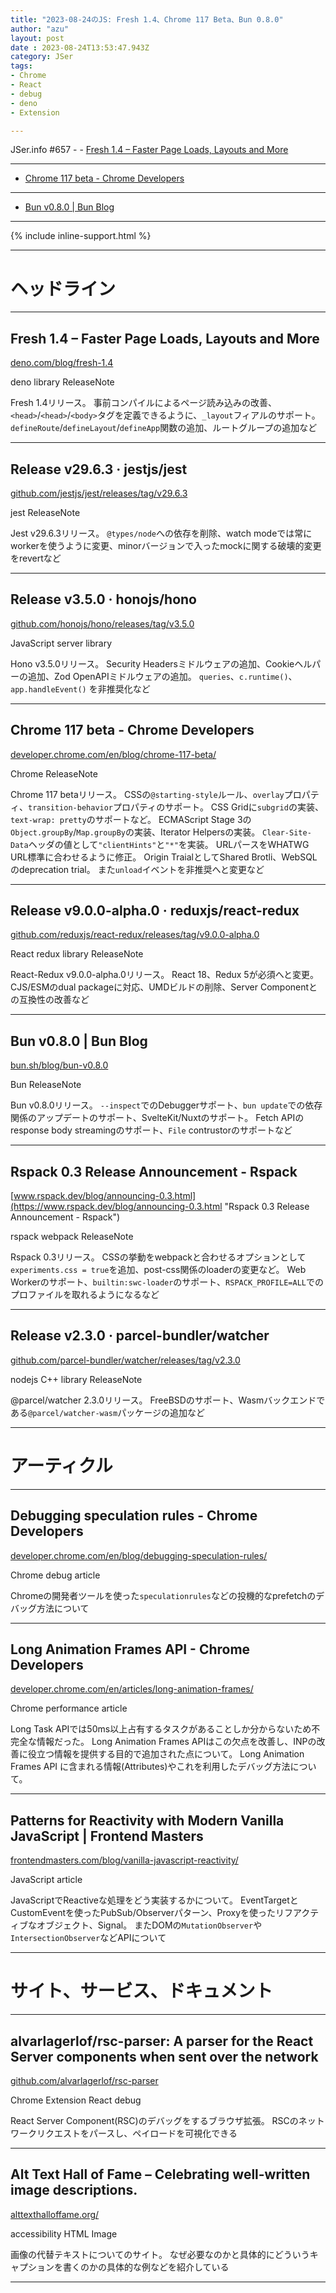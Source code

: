 ```yaml
---
title: "2023-08-24のJS: Fresh 1.4、Chrome 117 Beta、Bun 0.8.0"
author: "azu"
layout: post
date : 2023-08-24T13:53:47.943Z
category: JSer
tags:
- Chrome
- React
- debug
- deno
- Extension

---
```


JSer.info #657 - - [Fresh 1.4 – Faster Page Loads, Layouts and More](https://deno.com/blog/fresh-1.4)

---

- [Chrome 117 beta - Chrome Developers](https://developer.chrome.com/en/blog/chrome-117-beta/)

---

- [Bun v0.8.0 | Bun Blog](https://bun.sh/blog/bun-v0.8.0)


----

{% include inline-support.html %}

----

<h1 class="site-genre">ヘッドライン</h1>

----

## Fresh 1.4 – Faster Page Loads, Layouts and More
[deno.com/blog/fresh-1.4](https://deno.com/blog/fresh-1.4 "Fresh 1.4 – Faster Page Loads, Layouts and More")
<p class="jser-tags jser-tag-icon"><span class="jser-tag">deno</span> <span class="jser-tag">library</span> <span class="jser-tag">ReleaseNote</span></p>

Fresh 1.4リリース。
事前コンパイルによるページ読み込みの改善、`<head>`/`<head>`/`<body>`タグを定義できるように、`_layout`フィアルのサポート。
`defineRoute`/`defineLayout`/`defineApp`関数の追加、ルートグループの追加など


----

## Release v29.6.3 · jestjs/jest
[github.com/jestjs/jest/releases/tag/v29.6.3](https://github.com/jestjs/jest/releases/tag/v29.6.3 "Release v29.6.3 · jestjs/jest")
<p class="jser-tags jser-tag-icon"><span class="jser-tag">jest</span> <span class="jser-tag">ReleaseNote</span></p>

Jest v29.6.3リリース。
`@types/node`への依存を削除、watch modeでは常にworkerを使うように変更、minorバージョンで入ったmockに関する破壊的変更をrevertなど


----

## Release v3.5.0 · honojs/hono
[github.com/honojs/hono/releases/tag/v3.5.0](https://github.com/honojs/hono/releases/tag/v3.5.0 "Release v3.5.0 · honojs/hono")
<p class="jser-tags jser-tag-icon"><span class="jser-tag">JavaScript</span> <span class="jser-tag">server</span> <span class="jser-tag">library</span></p>

Hono v3.5.0リリース。
Security Headersミドルウェアの追加、Cookieヘルパーの追加、Zod OpenAPIミドルウェアの追加。
`queries`、`c.runtime()`、`app.handleEvent()` を非推奨化など


----

## Chrome 117 beta - Chrome Developers
[developer.chrome.com/en/blog/chrome-117-beta/](https://developer.chrome.com/en/blog/chrome-117-beta/ "Chrome 117 beta - Chrome Developers")
<p class="jser-tags jser-tag-icon"><span class="jser-tag">Chrome</span> <span class="jser-tag">ReleaseNote</span></p>

Chrome 117 betaリリース。
CSSの`@starting-style`ルール、`overlay`プロパティ、`transition-behavior`プロパティのサポート。
CSS Gridに`subgrid`の実装、`text-wrap: pretty`のサポートなど。
ECMAScript Stage 3の`Object.groupBy`/`Map.groupBy`の実装、Iterator Helpersの実装。
`Clear-Site-Data`ヘッダの値として`"clientHints"`と`"*"`を実装。
URLパースをWHATWG URL標準に合わせるように修正。
Origin TraialとしてShared Brotli、WebSQLのdeprecation trial。
また`unload`イベントを非推奨へと変更など


----

## Release v9.0.0-alpha.0 · reduxjs/react-redux
[github.com/reduxjs/react-redux/releases/tag/v9.0.0-alpha.0](https://github.com/reduxjs/react-redux/releases/tag/v9.0.0-alpha.0 "Release v9.0.0-alpha.0 · reduxjs/react-redux")
<p class="jser-tags jser-tag-icon"><span class="jser-tag">React</span> <span class="jser-tag">redux</span> <span class="jser-tag">library</span> <span class="jser-tag">ReleaseNote</span></p>

React-Redux v9.0.0-alpha.0リリース。
React 18、Redux 5が必須へと変更。
CJS/ESMのdual packageに対応、UMDビルドの削除、Server Componentとの互換性の改善など


----

## Bun v0.8.0 | Bun Blog
[bun.sh/blog/bun-v0.8.0](https://bun.sh/blog/bun-v0.8.0 "Bun v0.8.0 | Bun Blog")
<p class="jser-tags jser-tag-icon"><span class="jser-tag">Bun</span> <span class="jser-tag">ReleaseNote</span></p>

Bun v0.8.0リリース。
`--inspect`でのDebuggerサポート、`bun update`での依存関係のアップデートのサポート、SvelteKit/Nuxtのサポート。
Fetch APIのresponse body streamingのサポート、`File` contrustorのサポートなど


----

## Rspack 0.3 Release Announcement - Rspack
[www.rspack.dev/blog/announcing-0.3.html](https://www.rspack.dev/blog/announcing-0.3.html "Rspack 0.3 Release Announcement - Rspack")
<p class="jser-tags jser-tag-icon"><span class="jser-tag">rspack</span> <span class="jser-tag">webpack</span> <span class="jser-tag">ReleaseNote</span></p>

Rspack 0.3リリース。
CSSの挙動をwebpackと合わせるオプションとして`experiments.css = true`を追加、post-css関係のloaderの変更など。
Web Workerのサポート、`builtin:swc-loader`のサポート、`RSPACK_PROFILE=ALL`でのプロファイルを取れるようになるなど


----

## Release v2.3.0 · parcel-bundler/watcher
[github.com/parcel-bundler/watcher/releases/tag/v2.3.0](https://github.com/parcel-bundler/watcher/releases/tag/v2.3.0 "Release v2.3.0 · parcel-bundler/watcher")
<p class="jser-tags jser-tag-icon"><span class="jser-tag">nodejs</span> <span class="jser-tag">C++</span> <span class="jser-tag">library</span> <span class="jser-tag">ReleaseNote</span></p>

@parcel/watcher 2.3.0リリース。
FreeBSDのサポート、Wasmバックエンドである`@parcel/watcher-wasm`パッケージの追加など


----
<h1 class="site-genre">アーティクル</h1>

----

## Debugging speculation rules - Chrome Developers
[developer.chrome.com/en/blog/debugging-speculation-rules/](https://developer.chrome.com/en/blog/debugging-speculation-rules/ "Debugging speculation rules - Chrome Developers")
<p class="jser-tags jser-tag-icon"><span class="jser-tag">Chrome</span> <span class="jser-tag">debug</span> <span class="jser-tag">article</span></p>

Chromeの開発者ツールを使った`speculationrules`などの投機的なprefetchのデバッグ方法について


----

## Long Animation Frames API - Chrome Developers
[developer.chrome.com/en/articles/long-animation-frames/](https://developer.chrome.com/en/articles/long-animation-frames/ "Long Animation Frames API - Chrome Developers")
<p class="jser-tags jser-tag-icon"><span class="jser-tag">Chrome</span> <span class="jser-tag">performance</span> <span class="jser-tag">article</span></p>

Long Task APIでは50ms以上占有するタスクがあることしか分からないため不完全な情報だった。
Long Animation Frames APIはこの欠点を改善し、INPの改善に役立つ情報を提供する目的で追加された点について。
Long Animation Frames API に含まれる情報(Attributes)やこれを利用したデバッグ方法について。


----

## Patterns for Reactivity with Modern Vanilla JavaScript | Frontend Masters
[frontendmasters.com/blog/vanilla-javascript-reactivity/](https://frontendmasters.com/blog/vanilla-javascript-reactivity/ "Patterns for Reactivity with Modern Vanilla JavaScript | Frontend Masters")
<p class="jser-tags jser-tag-icon"><span class="jser-tag">JavaScript</span> <span class="jser-tag">article</span></p>

JavaScriptでReactiveな処理をどう実装するかについて。
EventTargetとCustomEventを使ったPubSub/Observerパターン、Proxyを使ったリフアクティブなオブジェクト、Signal。
またDOMの`MutationObserver`や`IntersectionObserver`などAPIについて


----
<h1 class="site-genre">サイト、サービス、ドキュメント</h1>

----

## alvarlagerlof/rsc-parser: A parser for the React Server components when sent over the network
[github.com/alvarlagerlof/rsc-parser](https://github.com/alvarlagerlof/rsc-parser "alvarlagerlof/rsc-parser: A parser for the React Server components when sent over the network")
<p class="jser-tags jser-tag-icon"><span class="jser-tag">Chrome</span> <span class="jser-tag">Extension</span> <span class="jser-tag">React</span> <span class="jser-tag">debug</span></p>

React Server Component(RSC)のデバッグをするブラウザ拡張。
RSCのネットワークリクエストをパースし、ペイロードを可視化できる


----

## Alt Text Hall of Fame – Celebrating well-written image descriptions.
[alttexthalloffame.org/](https://alttexthalloffame.org/ "Alt Text Hall of Fame – Celebrating well-written image descriptions.")
<p class="jser-tags jser-tag-icon"><span class="jser-tag">accessibility</span> <span class="jser-tag">HTML</span> <span class="jser-tag">Image</span></p>

画像の代替テキストについてのサイト。
なぜ必要なのかと具体的にどういうキャプションを書くのかの具体的な例などを紹介している


----
